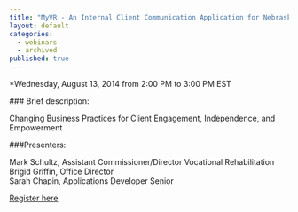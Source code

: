 ```yaml
---
title: "MyVR - An Internal Client Communication Application for Nebraska Vocational Rehabilitation"
layout: default
categories: 
  - webinars
  - archived
published: true
---
```


*Wednesday, August 13, 2014 from 2:00 PM to 3:00 PM EST

### Brief description:

Changing Business Practices for Client Engagement, Independence, and Empowerment

###Presenters:

Mark Schultz, Assistant Commissioner/Director Vocational Rehabilitation  
Brigid Griffin, Office Director  
Sarah Chapin, Applications Developer Senior


<a class="btn btn-primary btn-lg" role="button" href="https://events-na6.adobeconnect.com/content/connect/c1/839220836/en/events/event/shared/1149932032/event_registration.html?sco-id=1239952491&_charset_=utf-8">Register here</a>
